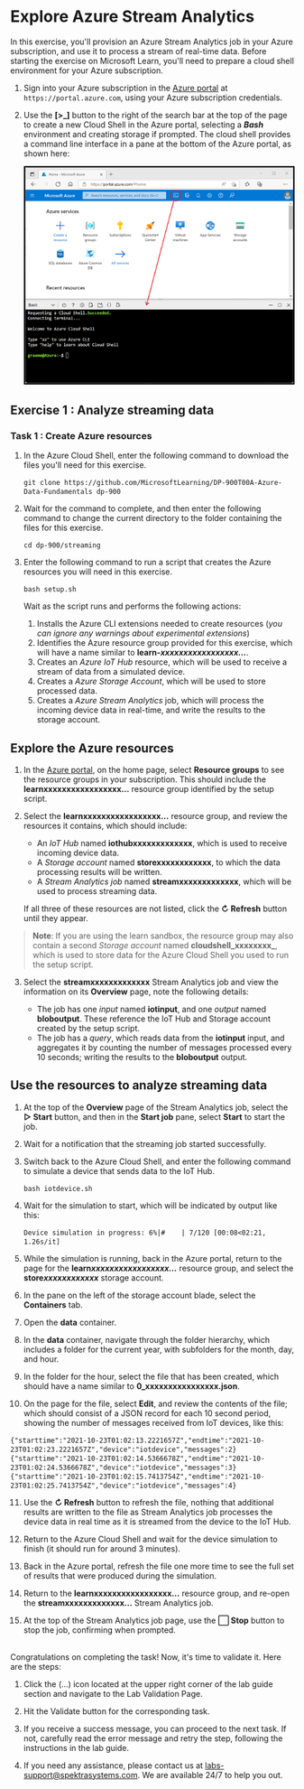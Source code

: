 # Explore Azure Stream Analytics

In this exercise, you'll provision an Azure Stream Analytics job in your Azure subscription, and use it to process a stream of real-time data.
Before starting the exercise on Microsoft Learn, you'll need to prepare a cloud shell environment for your Azure subscription.

1.  Sign into your Azure subscription in the  [Azure portal](https://portal.azure.com/)  at  `https://portal.azure.com`, using your Azure subscription credentials.
    
2.  Use the  **[>_]**  button to the right of the search bar at the top of the page to create a new Cloud Shell in the Azure portal, selecting a  _**Bash**_  environment and creating storage if prompted. The cloud shell provides a command line interface in a pane at the bottom of the Azure portal, as shown here:
    
    ![Azure portal with a cloud shell pane](images/cloud-shell.png)
    

## Exercise 1 : Analyze streaming data

### Task 1 : Create Azure resources

1.  In the Azure Cloud Shell, enter the following command to download the files you'll need for this exercise.
    

    ```
    git clone https://github.com/MicrosoftLearning/DP-900T00A-Azure-Data-Fundamentals dp-900
    
    ```
    
2.  Wait for the command to complete, and then enter the following command to change the current directory to the folder containing the files for this exercise.
    

    
    ```
    cd dp-900/streaming
    
    ```
    
3.  Enter the following command to run a script that creates the Azure resources you will need in this exercise.
    

    
    ```
    bash setup.sh
    
    ```
    
    Wait as the script runs and performs the following actions:
    
    1.  Installs the Azure CLI extensions needed to create resources (_you can ignore any warnings about experimental extensions_)
    2.  Identifies the Azure resource group provided for this exercise, which will have a name similar to  **learn-_xxxxxxxxxxxxxxxxx..._**.
    3.  Creates an  _Azure IoT Hub_  resource, which will be used to receive a stream of data from a simulated device.
    4.  Creates a  _Azure Storage Account_, which will be used to store processed data.
    5.  Creates a  _Azure Stream Analytics_  job, which will process the incoming device data in real-time, and write the results to the storage account.

## Explore the Azure resources

1.  In the  [Azure portal](https://portal.azure.com/), on the home page, select  **Resource groups**  to see the resource groups in your subscription. This should include the  ****learnxxxxxxxxxxxxxxxxx...**** resource group identified by the setup script.
    
2.  Select the  ****learnxxxxxxxxxxxxxxxxx...****  resource group, and review the resources it contains, which should include:
    
    -   An  _IoT Hub_  named  **iothubxxxxxxxxxxxxx**, which is used to receive incoming device data.
    -   A  _Storage account_  named  **storexxxxxxxxxxxx**, to which the data processing results will be written.
    -   A  _Stream Analytics job_  named  **streamxxxxxxxxxxxxx**, which will be used to process streaming data.
    
    If all three of these resources are not listed, click the  **↻ Refresh**  button until they appear.
    
> **Note**: If you are using the learn sandbox, the resource group may also contain a second  _Storage account_  named  **cloudshell_xxxxxxxx_**, which is used to store data for the Azure Cloud Shell you used to run the setup script.
    
3.  Select the **streamxxxxxxxxxxxxx**  Stream Analytics job and view the information on its  **Overview**  page, note the following details:
    
    -   The job has one  _input_  named  **iotinput**, and one  _output_  named  **bloboutput**. These reference the IoT Hub and Storage account created by the setup script.
    -   The job has a  _query_, which reads data from the  **iotinput**  input, and aggregates it by counting the number of messages processed every 10 seconds; writing the results to the  **bloboutput**  output.

## Use the resources to analyze streaming data

1.  At the top of the  **Overview**  page of the Stream Analytics job, select the  **▷ Start**  button, and then in the  **Start job**  pane, select  **Start**  to start the job.
    
2.  Wait for a notification that the streaming job started successfully.
    
3.  Switch back to the Azure Cloud Shell, and enter the following command to simulate a device that sends data to the IoT Hub.
    

    
    ```
    bash iotdevice.sh
    
    ```
    
4.  Wait for the simulation to start, which will be indicated by output like this:
    

    
    ```
    Device simulation in progress: 6%|#    | 7/120 [00:08<02:21, 1.26s/it]
    
    ```
    
5.  While the simulation is running, back in the Azure portal, return to the page for the  **learn*xxxxxxxxxxxxxxxxx...***  resource group, and select the  **store*xxxxxxxxxxxx***  storage account.
    
6.  In the pane on the left of the storage account blade, select the  **Containers**  tab.
    
7.  Open the  **data**  container.
    
8.  In the  **data**  container, navigate through the folder hierarchy, which includes a folder for the current year, with subfolders for the month, day, and hour.
    
9.  In the folder for the hour, select the file that has been created, which should have a name similar to  **0_xxxxxxxxxxxxxxxx.json**.
    
10.  On the page for the file, select  **Edit**, and review the contents of the file; which should consist of a JSON record for each 10 second period, showing the number of messages received from IoT devices, like this:
  
```
{"starttime":"2021-10-23T01:02:13.2221657Z","endtime":"2021-10-23T01:02:23.2221657Z","device":"iotdevice","messages":2}
{"starttime":"2021-10-23T01:02:14.5366678Z","endtime":"2021-10-23T01:02:24.5366678Z","device":"iotdevice","messages":3}
{"starttime":"2021-10-23T01:02:15.7413754Z","endtime":"2021-10-23T01:02:25.7413754Z","device":"iotdevice","messages":4}
```

11.  Use the  **↻ Refresh**  button to refresh the file, nothing that additional results are written to the file as Stream Analytics job processes the device data in real time as it is streamed from the device to the IoT Hub.
    
12.  Return to the Azure Cloud Shell and wait for the device simulation to finish (it should run for around 3 minutes).
    
13.  Back in the Azure portal, refresh the file one more time to see the full set of results that were produced during the simulation.
    
14.  Return to the  **learnxxxxxxxxxxxxxxxxx...**   resource group, and re-open the  **streamxxxxxxxxxxxxx...**  Stream Analytics job.
    
15.  At the top of the Stream Analytics job page, use the  **⬜ Stop**  button to stop the job, confirming when prompted.

<br>
Congratulations on completing the task! Now, it's time to validate it. Here are the steps:

 1. Click the (...) icon located at the upper right corner of the lab guide section and navigate to the Lab Validation Page.
 
 2. Hit the Validate button for the corresponding task.
 
 3. If you receive a success message, you can proceed to the next task. If not, carefully read the error message and retry the step, following the instructions in the lab guide.
 
 4. If you need any assistance, please contact us at labs-support@spektrasystems.com. We are available 24/7 to help you out.
